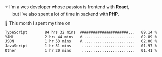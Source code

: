 ⭐ I'm a web developer whose passion is frontend with <b>React</b>,<br/>
&nbsp; &nbsp; &nbsp; but I've also spent a lot of time in backend with <b>PHP</b>.

📅 This month I spent my time on

<!--START_SECTION:waka-->

```txt
TypeScript        84 hrs 32 mins  ######################...   89.14 %
YAML              2 hrs 44 mins   #........................   02.89 %
JSON              1 hr 53 mins    #........................   02.00 %
JavaScript        1 hr 51 mins    .........................   01.97 %
Other             1 hr 20 mins    .........................   01.41 %
```

<!--END_SECTION:waka-->
